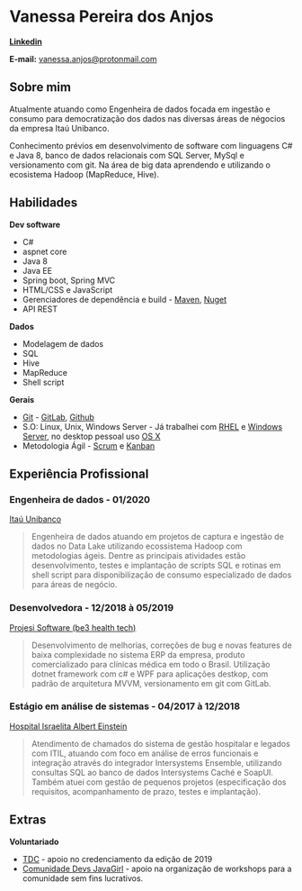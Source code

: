 # Vanessa Pereira dos Anjos

**[Linkedin](https://www.linkedin.com/in/vanessa-panjos/)**

**E-mail:** vanessa.anjos@protonmail.com

## Sobre mim

Atualmente atuando como Engenheira de dados focada em ingestão e consumo para democratização dos dados nas diversas áreas de négocios da empresa Itaú Unibanco.

Conhecimento prévios em desenvolvimento de software com linguagens C# e Java 8, banco de dados relacionais com SQL Server, MySql e versionamento com git. Na área de big data aprendendo e utilizando o ecosistema Hadoop (MapReduce, Hive).


## Habilidades
**Dev software**
* C# 
* aspnet core
* Java 8
* Java EE 
* Spring boot, Spring MVC
* HTML/CSS e JavaScript
* Gerenciadores de dependência e build - [Maven](https://maven.apache.org/what-is-maven.html), [Nuget](https://www.nuget.org/)
* API REST

**Dados**

* Modelagem de dados
* SQL
* Hive
* MapReduce
* Shell script


**Gerais**

* [Git](https://git-scm.com/) - [GitLab](https://about.gitlab.com/), [Github](https://github.com) 
* S.O: Linux, Unix, Windows Server - Já trabalhei com [RHEL](https://www.redhat.com/pt-br/technologies/linux-platforms/enterprise-linux) e [Windows Server](https://www.microsoft.com/en-us/cloud-platform/windows-server), no desktop pessoal uso [OS X](https://pt.wikipedia.org/wiki/MacOS)
* Metodologia Ágil - [Scrum](https://www.scrum.org/) e [Kanban](http://kanbanblog.com/explained/)


## Experiência Profissional

### Engenheira de dados - 01/2020
[Itaú Unibanco](https://www.itau.com.br/sobre/quem-somos/)
> Engenheira de dados atuando em projetos de captura e ingestão de dados no Data Lake utilizando ecossistema Hadoop com metodologias ágeis. Dentre as principais atividades estão desenvolvimento, testes e implantação de scripts SQL e rotinas em shell script para disponibilização de consumo especializado de dados para áreas de negócio.


### Desenvolvedora - 12/2018 à 05/2019
[Projesi Software (be3 health tech)](https://www.projesi.com.br/)

> Desenvolvimento de melhorias, correções de bug e novas features de baixa complexidade no sistema ERP da empresa, produto comercializado para clínicas médica em todo o Brasil. Utilização dotnet framework com c# e WPF para aplicações destkop, com padrão de arquitetura MVVM, versionamento em git com GitLab.

### Estágio em análise de sistemas - 04/2017 à 12/2018
[Hospital Israelita Albert Einstein](https://www.einstein.br/Pages/Home.aspx)
> Atendimento de chamados do sistema de gestão hospitalar e legados com ITIL, atuando com foco em análise de erros funcionais e integração através do integrador Intersystems Ensemble, utilizando consultas SQL ao banco de dados Intersystems Caché e SoapUI. Também atuei com gestão de pequenos projetos (especificação dos requisitos, acompanhamento de prazo, testes e implantação).

## Extras

**Voluntariado**
* [TDC](https://thedevconf.com/pt) - apoio no credenciamento da edição de 2019 
* [Comunidade Devs JavaGirl](https://www.meetup.com/pt-BR/Devs-Java-Girl/) - apoio na organização de workshops para a comunidade sem fins lucrativos.   
